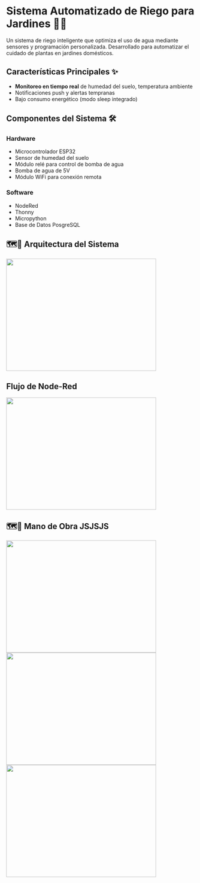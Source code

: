 # Sistema Automatizado de Riego para Jardines 🌱💧

Un sistema de riego inteligente que optimiza el uso de agua mediante sensores y programación personalizada. Desarrollado para automatizar el cuidado de plantas en jardines domésticos.

## Características Principales ✨
- **Monitoreo en tiempo real** de humedad del suelo, temperatura ambiente
- Notificaciones push y alertas tempranas
- Bajo consumo energético (modo sleep integrado)

## Componentes del Sistema 🛠️
### Hardware
- Microcontrolador ESP32
- Sensor de humedad del suelo
- Módulo relé para control de bomba de agua
- Bomba de agua de 5V
- Módulo WiFi para conexión remota

### Software
- NodeRed
- Thonny
- Micropython
- Base de Datos PosgreSQL

## 🗺️🔌 Arquitectura del Sistema
<img src="https://i.postimg.cc/85QX4p4W/79-DA627-F-B633-4458-943-B-7043265-CA607.png" width="400" height="300">

## Flujo de Node-Red
<img src="https://i.postimg.cc/25PF3k2g/7-F736-C5-A-518-F-49-F5-B00-D-2-AB0-B7-C0-EECD.png" width="400" height="300">

## 🗺️🔌 Mano de Obra JSJSJS
<img src="https://i.postimg.cc/MGgQ69dD/Imagen-de-Whats-App-2025-05-09-a-las-08-57-24-5ede1569.jpg" width="400" height="300">
<img src="https://i.postimg.cc/RCpN4shn/Imagen-de-Whats-App-2025-05-09-a-las-08-57-25-a813cb60.jpg" width="400" height="300">
<img src="https://i.postimg.cc/Gtj20K4q/Imagen-de-Whats-App-2025-05-09-a-las-08-57-26-5f1328fe.jpg" width="400" height="300">
